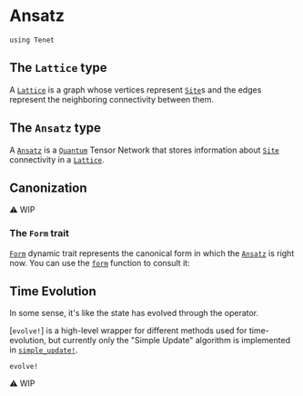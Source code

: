 # Ansatz

```@setup examples
using Tenet
```

## The `Lattice` type

A [`Lattice`](@ref) is a graph whose vertices represent [`Site`](@ref)s and the edges represent the neighboring connectivity between them.

## The `Ansatz` type

A [`Ansatz`](@ref) is a [`Quantum`](@ref) Tensor Network that stores information about [`Site`](@ref) connectivity in a [`Lattice`](@ref).

## Canonization

⚠️ WIP

### The `Form` trait

[`Form`](@ref) dynamic trait represents the canonical form in which the [`Ansatz`](@ref) is right now. You can use the [`form`](@ref) function to consult it:

## Time Evolution

In some sense, it's like the state has evolved through the operator.

[`evolve!`] is a high-level wrapper for different methods used for time-evolution, but currently only the "Simple Update" algorithm is implemented in [`simple_update!`](@ref).

```@repl examples
evolve!
```

⚠️ WIP
